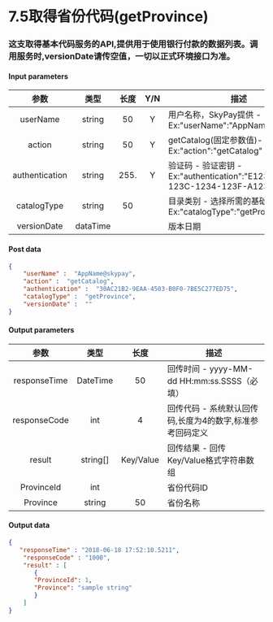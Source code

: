 # 7.5取得省份代码(getProvince)

### 这支取得基本代码服务的API,提供用于使用银行付款的数据列表。调用服务时,versionDate请传空值，一切以正式环境接口为准。

#### Input parameters
| 参数                        |    类型     | 长度   |Y/N |描述|
| :-------------------------: | :-----------: |:-----:|:----:|--------------------------------|   
|userName|string|50|Y|用户名称，SkyPay提供 - Ex:"userName":"AppName@skypay"|
|action|string|50|Y|getCatalog(固定参数值)- Ex:"action":"getCatalog"|
|authentication |string |255.|Y|验证码 - 验证密钥 - Ex:"authentication":"E1234567-123C-1234-123F-A12345670"|
|catalogType|string|50||目录类别 - 选择所需的基础代码类别 - Ex:"catalogType":"getProvince"|
|versionDate |dataTime|||版本日期|

#### Post data
```json
{
    "userName" :  "AppName@skypay",
    "action" :  "getCatalog",
    "authentication" :  "30AC21B2-9EAA-4503-B0F0-7BE5C277ED75",
    "catalogType" :  "getProvince",
    "versionDate" :  ""
}
```


#### Output parameters

| 参数                        |    类型     | 长度    |描述|
| :-------------------------: | :-----------: |:-----:|--------------------------------|   
|responseTime  |DateTime|50|回传时间 - yyyy-MM-dd HH:mm:ss.SSSS（必填）|
|responseCode  |int|4|回传代码 - 系统默认回传码,长度为4的数字,标准参考回码定义|
|result |string[]|Key/Value|回传结果 - 回传Key/Value格式字符串数组|
|ProvinceId|int||省份代码ID|
|Province|string|50|省份名称|


#### Output data
```json
{
   "responseTime" : "2018-06-18 17:52:10.5211",
    "responseCode" : "1000",
    "result" : [
       { 
       "ProvinceId": 1,
       "Province": "sample string"
       }
    ]
}
```
